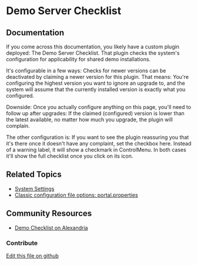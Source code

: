 # Demo Server Checklist

## Documentation

If you come across this documentation, you likely have a custom plugin deployed: The Demo Server Checklist. That plugin
checks the system's configuration for applicability for shared demo installations. 

It's configurable in a few ways: Checks for newer versions can be deactivated by claiming a newer version for this plugin.
That means: You're configuring the highest version you want to ignore an upgrade to, and the system will assume that the
currently installed version is exactly what you configured. 

Downside: Once you actually configure anything on this page, you'll need to follow up after upgrades: If the claimed
(configured) version is lower than the latest available, no matter how much you upgrade, the plugin will complain.

The other configuration is: If you want to see the plugin reassuring you that it's there once it doesn't have any complaint,
set the checkbox here. Instead of a warning label, it will show a checkmark in ControlMenu.
In both cases it'll show the full checklist once you click on its icon.

## Related Topics

* [System Settings](https://learn.liferay.com/dxp/7.x/en/system-administration/system-settings/system-settings.html)
* [Classic configuration file options: portal.properties](https://learn.liferay.com/reference/latest/en/dxp/propertiesdoc/portal.properties.html)

## Community Resources

* [Demo Checklist on Alexandria](https://sales.liferay.com/web/library/w/demo-checklist)

### Contribute

[Edit this file on github](https://github.com/olafk/controlpanel-documentation-docs/blob/master/md/74en/com_liferay_configuration_admin_web_portlet_SystemSettingsPortlet/com.liferay.sales.checklist.impl.ChecklistConfiguration.md)
